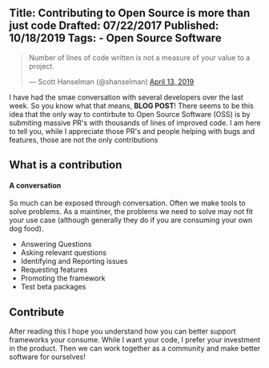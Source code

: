 Title: Contributing to Open Source is more than just code
Drafted: 07/22/2017
Published: 10/18/2019
Tags:
    - Open Source Software
---

<blockquote class="twitter-tweet"><p lang="en" dir="ltr">Number of lines of code written is not a measure of your value to a project.</p>&mdash; Scott Hanselman (@shanselman) <a href="https://twitter.com/shanselman/status/1116955928660566016?ref_src=twsrc%5Etfw">April 13, 2019</a></blockquote> <script async src="https://platform.twitter.com/widgets.js" charset="utf-8"></script> 

I have had the smae conversation with several developers over the last week.  So you know what that means, **BLOG POST**!  There seems to be this idea that the only way to contirbute to Open Source Software (OSS) is by submiting massive PR's with thousands of lines of improved code.  I am here to tell you, while I appreciate those PR's and people helping with bugs and features, those are not the only contributions

## What is a contribution

#### A conversation
So much can be exposed through conversation.  Often we make tools to solve problems.  As a maintiner, the problems we need to solve may not fit your use case (although generally they do if you are consuming your own dog food).  
- Answering Questions
- Asking relevant questions
- Identifying and Reporting issues
- Requesting features
- Promoting the framework
- Test beta packages

## Contribute

After reading this I hope you understand how you can better support frameworks your consume.  While I want your code, I prefer your investment in the product.  Then we can work together as a community and make better software for ourselves!